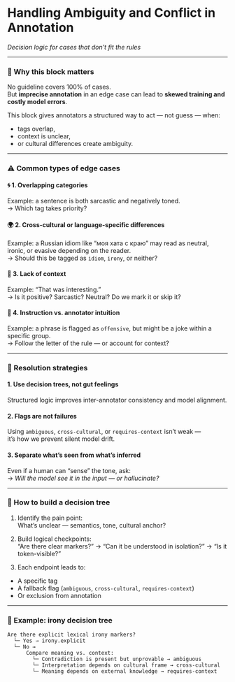 # Handling Ambiguity and Conflict in Annotation  
*Decision logic for cases that don’t fit the rules*

---

### 🎯 Why this block matters

No guideline covers 100% of cases.  
But **imprecise annotation** in an edge case can lead to **skewed training and costly model errors**.

This block gives annotators a structured way to act — not guess — when:

- tags overlap,  
- context is unclear,  
- or cultural differences create ambiguity.

---

### ⚠️ Common types of edge cases

#### 🌀 1. Overlapping categories  
Example: a sentence is both sarcastic and negatively toned.  
→ Which tag takes priority?

#### 🌍 2. Cross-cultural or language-specific differences  
Example: a Russian idiom like “моя хата с краю” may read as neutral, ironic, or evasive depending on the reader.  
→ Should this be tagged as `idiom`, `irony`, or neither?

#### 🧩 3. Lack of context  
Example: “That was interesting.”  
→ Is it positive? Sarcastic? Neutral? Do we mark it or skip it?

#### 🔀 4. Instruction vs. annotator intuition  
Example: a phrase is flagged as `offensive`, but might be a joke within a specific group.  
→ Follow the letter of the rule — or account for context?

---

### 🧠 Resolution strategies

#### 1. **Use decision trees, not gut feelings**  
Structured logic improves inter-annotator consistency and model alignment.

#### 2. **Flags are not failures**  
Using `ambiguous`, `cross-cultural`, or `requires-context` isn’t weak —  
it’s how we prevent silent model drift.

#### 3. **Separate what’s seen from what’s inferred**  
Even if a human can “sense” the tone, ask:  
→ *Will the model see it in the input — or hallucinate?*

---

### 🌳 How to build a decision tree

1. Identify the pain point:  
   What’s unclear — semantics, tone, cultural anchor?

2. Build logical checkpoints:  
   “Are there clear markers?” → “Can it be understood in isolation?” → “Is it token-visible?”

3. Each endpoint leads to:
- A specific tag  
- A fallback flag (`ambiguous`, `cross-cultural`, `requires-context`)  
- Or exclusion from annotation

---

### 🔎 Example: irony decision tree

```plaintext
Are there explicit lexical irony markers?
  └─ Yes → irony.explicit
  └─ No →
      Compare meaning vs. context:
        └─ Contradiction is present but unprovable → ambiguous
        └─ Interpretation depends on cultural frame → cross-cultural
        └─ Meaning depends on external knowledge → requires-context
